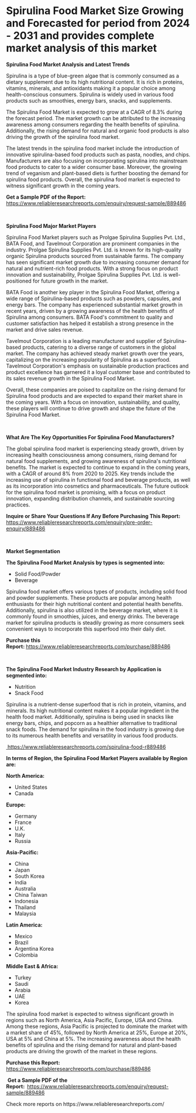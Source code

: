 <p><h1>Spirulina Food Market Size Growing and Forecasted for period from 2024 - 2031 and provides complete market analysis of this market</h1></p><p><strong>Spirulina Food Market Analysis and Latest Trends</strong></p>
<p><p>Spirulina is a type of blue-green algae that is commonly consumed as a dietary supplement due to its high nutritional content. It is rich in proteins, vitamins, minerals, and antioxidants making it a popular choice among health-conscious consumers. Spirulina is widely used in various food products such as smoothies, energy bars, snacks, and supplements.</p><p>The Spirulina Food Market is expected to grow at a CAGR of 8.3% during the forecast period. The market growth can be attributed to the increasing awareness among consumers regarding the health benefits of spirulina. Additionally, the rising demand for natural and organic food products is also driving the growth of the spirulina food market.</p><p>The latest trends in the spirulina food market include the introduction of innovative spirulina-based food products such as pasta, noodles, and chips. Manufacturers are also focusing on incorporating spirulina into mainstream food products to cater to a wider consumer base. Moreover, the growing trend of veganism and plant-based diets is further boosting the demand for spirulina food products. Overall, the spirulina food market is expected to witness significant growth in the coming years.</p></p>
<p><strong>Get a Sample PDF of the Report:&nbsp;</strong> <a href="https://www.reliableresearchreports.com/enquiry/request-sample/889486">https://www.reliableresearchreports.com/enquiry/request-sample/889486</a></p>
<p>&nbsp;</p>
<p><strong>Spirulina Food Major Market Players</strong></p>
<p><p>Spirulina Food Market players such as Prolgae Spirulina Supplies Pvt. Ltd., BATA Food, and Tavelmout Corporation are prominent companies in the industry. Prolgae Spirulina Supplies Pvt. Ltd. is known for its high-quality organic Spirulina products sourced from sustainable farms. The company has seen significant market growth due to increasing consumer demand for natural and nutrient-rich food products. With a strong focus on product innovation and sustainability, Prolgae Spirulina Supplies Pvt. Ltd. is well-positioned for future growth in the market.</p><p>BATA Food is another key player in the Spirulina Food Market, offering a wide range of Spirulina-based products such as powders, capsules, and energy bars. The company has experienced substantial market growth in recent years, driven by a growing awareness of the health benefits of Spirulina among consumers. BATA Food's commitment to quality and customer satisfaction has helped it establish a strong presence in the market and drive sales revenue.</p><p>Tavelmout Corporation is a leading manufacturer and supplier of Spirulina-based products, catering to a diverse range of customers in the global market. The company has achieved steady market growth over the years, capitalizing on the increasing popularity of Spirulina as a superfood. Tavelmout Corporation's emphasis on sustainable production practices and product excellence has garnered it a loyal customer base and contributed to its sales revenue growth in the Spirulina Food Market.</p><p>Overall, these companies are poised to capitalize on the rising demand for Spirulina food products and are expected to expand their market share in the coming years. With a focus on innovation, sustainability, and quality, these players will continue to drive growth and shape the future of the Spirulina Food Market.</p></p>
<p>&nbsp;</p>
<p><strong>What Are The Key Opportunities For Spirulina Food Manufacturers?</strong></p>
<p><p>The global spirulina food market is experiencing steady growth, driven by increasing health consciousness among consumers, rising demand for natural food supplements, and growing awareness of spirulina's nutritional benefits. The market is expected to continue to expand in the coming years, with a CAGR of around 8% from 2020 to 2025. Key trends include the increasing use of spirulina in functional food and beverage products, as well as its incorporation into cosmetics and pharmaceuticals. The future outlook for the spirulina food market is promising, with a focus on product innovation, expanding distribution channels, and sustainable sourcing practices.</p></p>
<p><strong>Inquire or Share Your Questions If Any Before Purchasing This Report:</strong> <a href="https://www.reliableresearchreports.com/enquiry/pre-order-enquiry/889486">https://www.reliableresearchreports.com/enquiry/pre-order-enquiry/889486</a></p>
<p>&nbsp;</p>
<p><strong>Market Segmentation</strong></p>
<p><strong>The Spirulina Food Market Analysis by types is segmented into:</strong></p>
<p><ul><li>Solid Food/Powder</li><li>Beverage</li></ul></p>
<p><p>Spirulina food market offers various types of products, including solid food and powder supplements. These products are popular among health enthusiasts for their high nutritional content and potential health benefits. Additionally, spirulina is also utilized in the beverage market, where it is commonly found in smoothies, juices, and energy drinks. The beverage market for spirulina products is steadily growing as more consumers seek convenient ways to incorporate this superfood into their daily diet.</p></p>
<p><strong>Purchase this Report:&nbsp;</strong><a href="https://www.reliableresearchreports.com/purchase/889486">https://www.reliableresearchreports.com/purchase/889486</a></p>
<p>&nbsp;</p>
<p><strong>The Spirulina Food Market Industry Research by Application is segmented into:</strong></p>
<p><ul><li>Nutrition</li><li>Snack Food</li></ul></p>
<p><p>Spirulina is a nutrient-dense superfood that is rich in protein, vitamins, and minerals. Its high nutritional content makes it a popular ingredient in the health food market. Additionally, spirulina is being used in snacks like energy bars, chips, and popcorn as a healthier alternative to traditional snack foods. The demand for spirulina in the food industry is growing due to its numerous health benefits and versatility in various food products.</p></p>
<p><a href="https://www.reliableresearchreports.com/spirulina-food-r889486">&nbsp;https://www.reliableresearchreports.com/spirulina-food-r889486</a></p>
<p><strong>In terms of Region, the Spirulina Food Market Players available by Region are:</strong></p>
<p>
    <p> <strong> North America: </strong>
        <ul>
            <li>United States</li>
            <li>Canada</li>
        </ul>
        </p> 
    <p> <strong> Europe: </strong>
        <ul>
            <li>Germany</li>
            <li>France</li>
            <li>U.K.</li>
            <li>Italy</li>
            <li>Russia</li>
        </ul>
        </p> 
    <p> <strong> Asia-Pacific: </strong>
        <ul>
            <li>China</li>
            <li>Japan</li>
            <li>South Korea</li>
            <li>India</li>
            <li>Australia</li>
            <li>China Taiwan</li>
            <li>Indonesia</li>
            <li>Thailand</li>
            <li>Malaysia</li>
        </ul>
        </p> 
    <p> <strong> Latin America: </strong>
        <ul>
            <li>Mexico</li>
            <li>Brazil</li>
            <li>Argentina Korea</li>
            <li>Colombia</li>
        </ul>
        </p> 
    <p> <strong> Middle East & Africa: </strong>
        <ul>
            <li>Turkey</li>
            <li>Saudi</li>
            <li>Arabia</li>
            <li>UAE</li>
            <li>Korea</li>
        </ul>
    </p>
    </p>
<p><p>The spirulina food market is expected to witness significant growth in regions such as North America, Asia Pacific, Europe, USA and China. Among these regions, Asia Pacific is projected to dominate the market with a market share of 45%, followed by North America at 25%, Europe at 20%, USA at 5% and China at 5%. The increasing awareness about the health benefits of spirulina and the rising demand for natural and plant-based products are driving the growth of the market in these regions.</p></p>
<p><strong>Purchase this Report: </strong><a href="https://www.reliableresearchreports.com/purchase/889486">https://www.reliableresearchreports.com/purchase/889486</a></p>
<p>&nbsp;<strong>Get a Sample PDF of the Report:&nbsp;&nbsp;</strong><a href="https://www.reliableresearchreports.com/enquiry/request-sample/889486">https://www.reliableresearchreports.com/enquiry/request-sample/889486</a></p>
<p><strong></strong></p>
<p>Check more reports on https://www.reliableresearchreports.com/</p>